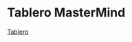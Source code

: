 # Tablero MasterMind

[Tablero](https://agonzalezbesada.github.io/LMSXI-Boletin11_Tablero_MasterMind/)